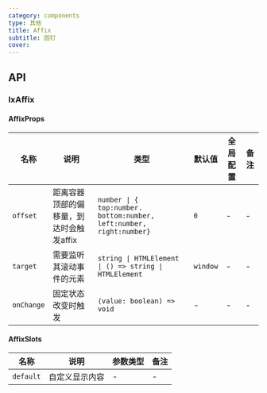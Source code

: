 ```yaml
---
category: components
type: 其他
title: Affix
subtitle: 固钉
cover:
---
```


## API

### IxAffix

#### AffixProps

| 名称 | 说明 | 类型  | 默认值 | 全局配置 | 备注 |
| --- | --- | --- | ---  | --- | --- |
| `offset` | 距离容器顶部的偏移量，到达时会触发affix | `number \| { top:number. bottom:number, left:number, right:number}` | `0` | - | - |
| `target` | 需要监听其滚动事件的元素 | `string \| HTMLElement \| () => string \| HTMLElement` | `window` | - | - |
| `onChange` | 固定状态改变时触发 | `(value: boolean) => void` | - | - | - |

#### AffixSlots

| 名称 | 说明 | 参数类型 | 备注 |
|  --- | --- | --- | --- |
| `default` | 自定义显示内容 | - | - |
